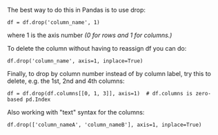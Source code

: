 The best way to do this in Pandas is to use drop:
```
df = df.drop('column_name', 1)
```
where 1 is the axis number *(0 for rows and 1 for columns.)*

To delete the column without having to reassign df you can do:
```
df.drop('column_name', axis=1, inplace=True)
```
Finally, to drop by column number instead of by column label, try this to delete, e.g. the 1st, 2nd and 4th columns:
```
df = df.drop(df.columns[[0, 1, 3]], axis=1)  # df.columns is zero-based pd.Index
```
Also working with "text" syntax for the columns:
```
df.drop(['column_nameA', 'column_nameB'], axis=1, inplace=True)
```